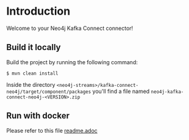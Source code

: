 # Introduction

Welcome to your Neo4j Kafka Connect connector!

## Build it locally

Build the project by running the following command:

    $ mvn clean install

Inside the directory `<neo4j-streams>/kafka-connect-neo4j/target/component/packages` you'll find a file named `neo4j-kafka-connect-neo4j-<VERSION>.zip`

## Run with docker

Please refer to this file [readme.adoc](doc/readme.adoc)

